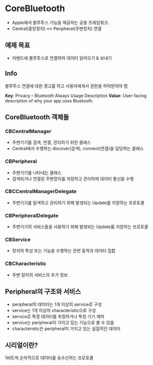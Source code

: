 #  CoreBluetooth

- Apple에서 블루투스 기능을 제공하는 공용 프레임워크. 
- Central(중앙장치) ↔ Peripheral(주변장치) 연결

## 예제 목표

- 미밴드에 블루투스로 연결하여 데이터 읽어오기 & 보내기

## Info

블루투스 연결에 대한 경고를 하고 사용자에게서 권한을 허락받아야 함

**Key**: Privacy – Bluetooth Always Usage Description
**Value**: User-facing description of why your app uses Bluetooth.

## CoreBluetooth 객체들

### CBCentralManager

- 주변기기를 검색, 연결, 관리하기 위한 클래스
- Central에서 수행하는 discover(검색), connect(연결)을 담당하는 클래스

### CBPeripheral

- 주변기기를 나타내는 클래스
- 검색되거나 연결된 주변장치를 저장하고 관리하며 데이터 통신을 수행

### CBCCentralManagerDelegate

- 주변기기를 탐색하고 관리하기 위해 발생되는 Update를 지원하는 프로토콜

### CBPeripheralDelegate

- 주변기기의 서비스들을 사용하기 위해 발생되는 Update를 지원하는 프로토콜

### CBService

- 장치의 특성 또는 기능을 수행하는 관련 동작과 데이터 집합

### CBCharacteristic

- 주변 장치의 서비스의 추가 정보

## Peripheral의 구조와 서비스

- peripheral의 데이터는 1개 이상의 service로 구성
- service는 1개 이상의 characteristic으로 구성
- service로 특정 데이터를 측정하거나 특정 기기 제어
- service는 peripheral이 가지고 있는 기능으로 볼 수 있음
- characteristic은 peripheral이 가지고 있는 실질적인 데이터

## 시리얼이란?

1비트씩 순차적으로 데이터를 송수신하는 프로토콜

